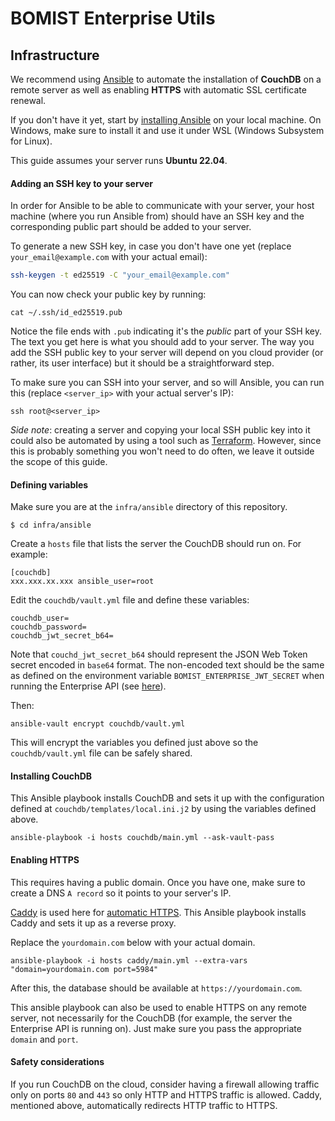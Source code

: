 # BOMIST Enterprise Utils

## Infrastructure

We recommend using [Ansible](https://docs.ansible.com/?extIdCarryOver=true&sc_cid=701f2000001OH7YAAW) to automate the installation of **CouchDB** on a remote server as well as enabling **HTTPS** with automatic SSL certificate renewal.

If you don't have it yet, start by [installing Ansible](https://docs.ansible.com/ansible/latest/installation_guide/intro_installation.html#installing-and-upgrading-ansible-with-pipx) on your local machine. On Windows, make sure to install it and use it under WSL (Windows Subsystem for Linux).

This guide assumes your server runs **Ubuntu 22.04**.

#### Adding an SSH key to your server

In order for Ansible to be able to communicate with your server, your host machine (where you run Ansible from) should have an SSH key and the corresponding public part should be added to your server.

To generate a new SSH key, in case you don't have one yet (replace `your_email@example.com` with your actual email):

```bash
ssh-keygen -t ed25519 -C "your_email@example.com"
```

You can now check your public key by running:

```
cat ~/.ssh/id_ed25519.pub
```

Notice the file ends with `.pub` indicating it's the _public_ part of your SSH key. The text you get here is what you should add to your server. The way you add the SSH public key to your server will depend on you cloud provider (or rather, its user interface) but it should be a straightforward step.

To make sure you can SSH into your server, and so will Ansible, you can run this (replace `<server_ip>` with your actual server's IP):

```
ssh root@<server_ip>
```

_Side note_: creating a server and copying your local SSH public key into it could also be automated by using a tool such as [Terraform](https://www.terraform.io). However, since this is probably something you won't need to do often, we leave it outside the scope of this guide.

#### Defining variables

Make sure you are at the `infra/ansible` directory of this repository.

```
$ cd infra/ansible
```

Create a `hosts` file that lists the server the CouchDB should run on. For example:

```
[couchdb]
xxx.xxx.xx.xxx ansible_user=root
```

Edit the `couchdb/vault.yml` file and define these variables:

```
couchdb_user=
couchdb_password=
couchdb_jwt_secret_b64=
```

Note that `couchd_jwt_secret_b64` should represent the JSON Web Token secret encoded in `base64` format. The non-encoded text should be the same as defined on the environment variable `BOMIST_ENTERPRISE_JWT_SECRET` when running the Enterprise API (see [here](https://enterprise.bomist.com/configuration#environment-variables)).

Then:

```
ansible-vault encrypt couchdb/vault.yml
```

This will encrypt the variables you defined just above so the `couchdb/vault.yml` file can be safely shared.

#### Installing CouchDB

This Ansible playbook installs CouchDB and sets it up with the configuration defined at `couchdb/templates/local.ini.j2` by using the variables defined above.

```
ansible-playbook -i hosts couchdb/main.yml --ask-vault-pass
```

#### Enabling HTTPS

This requires having a public domain. Once you have one, make sure to create a DNS `A record` so it points to your server's IP.

[Caddy](https://caddyserver.com) is used here for [automatic HTTPS](https://caddyserver.com/docs/automatic-https).
This Ansible playbook installs Caddy and sets it up as a reverse proxy.

Replace the `yourdomain.com` below with your actual domain.

```
ansible-playbook -i hosts caddy/main.yml --extra-vars "domain=yourdomain.com port=5984"
```

After this, the database should be available at `https://yourdomain.com`.

This ansible playbook can also be used to enable HTTPS on any remote server, not necessarily for the CouchDB (for example, the server the Enterprise API is running on). Just make sure you pass the appropriate `domain` and `port`.

#### Safety considerations

If you run CouchDB on the cloud, consider having a firewall allowing traffic only on ports `80` and `443` so only HTTP and HTTPS traffic is allowed. Caddy, mentioned above, automatically redirects HTTP traffic to HTTPS.
